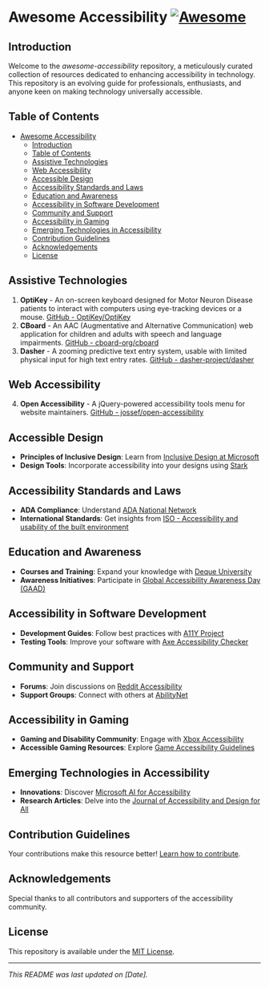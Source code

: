 # Awesome Accessibility [![Awesome](https://awesome.re/badge.svg)](https://awesome.re)

## Introduction

Welcome to the _awesome-accessibility_ repository, a meticulously curated collection of resources dedicated to enhancing accessibility in technology. This repository is an evolving guide for professionals, enthusiasts, and anyone keen on making technology universally accessible.

## Table of Contents

- [Awesome Accessibility ](#awesome-accessibility-)
  - [Introduction](#introduction)
  - [Table of Contents](#table-of-contents)
  - [Assistive Technologies](#assistive-technologies)
  - [Web Accessibility](#web-accessibility)
  - [Accessible Design](#accessible-design)
  - [Accessibility Standards and Laws](#accessibility-standards-and-laws)
  - [Education and Awareness](#education-and-awareness)
  - [Accessibility in Software Development](#accessibility-in-software-development)
  - [Community and Support](#community-and-support)
  - [Accessibility in Gaming](#accessibility-in-gaming)
  - [Emerging Technologies in Accessibility](#emerging-technologies-in-accessibility)
  - [Contribution Guidelines](#contribution-guidelines)
  - [Acknowledgements](#acknowledgements)
  - [License](#license)

## Assistive Technologies

1. **OptiKey** - An on-screen keyboard designed for Motor Neuron Disease patients to interact with computers using eye-tracking devices or a mouse. [GitHub - OptiKey/OptiKey](https://github.com/OptiKey/OptiKey)
2. **CBoard** - An AAC (Augmentative and Alternative Communication) web application for children and adults with speech and language impairments. [GitHub - cboard-org/cboard](https://github.com/cboard-org/cboard)
3. **Dasher** - A zooming predictive text entry system, usable with limited physical input for high text entry rates. [GitHub - dasher-project/dasher](https://github.com/dasher-project/dasher)

## Web Accessibility

4. **Open Accessibility** - A jQuery-powered accessibility tools menu for website maintainers. [GitHub - jossef/open-accessibility](https://github.com/jossef/open-accessibility)

## Accessible Design

- **Principles of Inclusive Design**: Learn from [Inclusive Design at Microsoft](https://www.microsoft.com/design/inclusive/)
- **Design Tools**: Incorporate accessibility into your designs using [Stark](https://www.getstark.co/)

## Accessibility Standards and Laws

- **ADA Compliance**: Understand [ADA National Network](https://adata.org/)
- **International Standards**: Get insights from [ISO - Accessibility and usability of the built environment](https://www.iso.org/)

## Education and Awareness

- **Courses and Training**: Expand your knowledge with [Deque University](https://dequeuniversity.com/)
- **Awareness Initiatives**: Participate in [Global Accessibility Awareness Day (GAAD)](https://globalaccessibilityawarenessday.org/)

## Accessibility in Software Development

- **Development Guides**: Follow best practices with [A11Y Project](https://a11yproject.com/)
- **Testing Tools**: Improve your software with [Axe Accessibility Checker](https://www.deque.com/axe/)

## Community and Support

- **Forums**: Join discussions on [Reddit Accessibility](https://www.reddit.com/r/accessibility/)
- **Support Groups**: Connect with others at [AbilityNet](https://www.abilitynet.org.uk/)

## Accessibility in Gaming

- **Gaming and Disability Community**: Engage with [Xbox Accessibility](https://www.xbox.com/en-US/community/for-everyone/accessibility)
- **Accessible Gaming Resources**: Explore [Game Accessibility Guidelines](http://gameaccessibilityguidelines.com/)

## Emerging Technologies in Accessibility

- **Innovations**: Discover [Microsoft AI for Accessibility](https://www.microsoft.com/en-us/ai/ai-for-accessibility)
- **Research Articles**: Delve into the [Journal of Accessibility and Design for All](http://www.jacces.org/)

## Contribution Guidelines

Your contributions make this resource better! [Learn how to contribute](CONTRIBUTING.md).

## Acknowledgements

Special thanks to all contributors and supporters of the accessibility community.

## License

This repository is available under the [MIT License](LICENSE).

---

_This README was last updated on [Date]._
